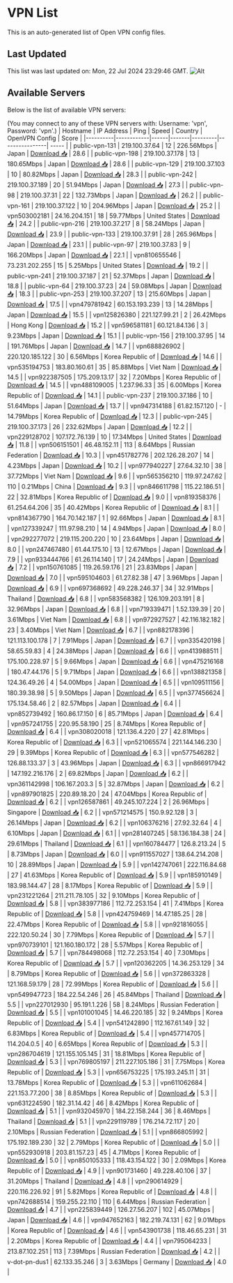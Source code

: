 # VPN List

This is an auto-generated list of Open VPN config files.

## Last Updated

This list was last updated on: Mon, 22 Jul 2024 23:29:46 GMT.
![Alt](https://repobeats.axiom.co/api/embed/186b98318ef1479477931607c1ad7d823f12451f.svg "Repobeats analytics image")

## Available Servers

Below is the list of available VPN servers:

(You may connect to any of these VPN servers with: Username: 'vpn', Password: 'vpn'.)
| Hostname | IP Address | Ping | Speed | Country | OpenVPN Config | Score |
|----------|------------|------|-------|---------|----------------| ----- |
| public-vpn-131 | 219.100.37.64 | 12 | 226.56Mbps | Japan | [Download 📥](./configs/server_0_JP.ovpn) | 28.6 |
| public-vpn-198 | 219.100.37.178 | 13 | 180.65Mbps | Japan | [Download 📥](./configs/server_1_JP.ovpn) | 28.6 |
| public-vpn-129 | 219.100.37.103 | 10 | 80.82Mbps | Japan | [Download 📥](./configs/server_2_JP.ovpn) | 28.3 |
| public-vpn-242 | 219.100.37.189 | 20 | 51.94Mbps | Japan | [Download 📥](./configs/server_3_JP.ovpn) | 27.3 |
| public-vpn-98 | 219.100.37.31 | 22 | 132.73Mbps | Japan | [Download 📥](./configs/server_4_JP.ovpn) | 26.2 |
| public-vpn-161 | 219.100.37.122 | 10 | 204.96Mbps | Japan | [Download 📥](./configs/server_5_JP.ovpn) | 25.2 |
| vpn503002181 | 24.16.204.151 | 18 | 59.77Mbps | United States | [Download 📥](./configs/server_6_US.ovpn) | 24.2 |
| public-vpn-216 | 219.100.37.217 | 8 | 58.24Mbps | Japan | [Download 📥](./configs/server_7_JP.ovpn) | 23.9 |
| public-vpn-133 | 219.100.37.91 | 28 | 265.96Mbps | Japan | [Download 📥](./configs/server_8_JP.ovpn) | 23.1 |
| public-vpn-97 | 219.100.37.83 | 9 | 166.20Mbps | Japan | [Download 📥](./configs/server_9_JP.ovpn) | 22.1 |
| vpn810655546 | 73.231.202.255 | 15 | 5.25Mbps | United States | [Download 📥](./configs/server_10_US.ovpn) | 19.2 |
| public-vpn-241 | 219.100.37.187 | 21 | 52.37Mbps | Japan | [Download 📥](./configs/server_11_JP.ovpn) | 18.8 |
| public-vpn-64 | 219.100.37.23 | 24 | 59.08Mbps | Japan | [Download 📥](./configs/server_12_JP.ovpn) | 18.3 |
| public-vpn-253 | 219.100.37.207 | 13 | 215.60Mbps | Japan | [Download 📥](./configs/server_13_JP.ovpn) | 17.5 |
| vpn479781942 | 60.153.193.239 | 13 | 14.28Mbps | Japan | [Download 📥](./configs/server_14_JP.ovpn) | 15.5 |
| vpn125826380 | 221.127.99.21 | 2 | 26.42Mbps | Hong Kong | [Download 📥](./configs/server_15_HK.ovpn) | 15.2 |
| vpn596581181 | 60.121.84.136 | 3 | 9.23Mbps | Japan | [Download 📥](./configs/server_16_JP.ovpn) | 15.1 |
| public-vpn-156 | 219.100.37.95 | 14 | 191.76Mbps | Japan | [Download 📥](./configs/server_17_JP.ovpn) | 14.7 |
| vpn688826902 | 220.120.185.122 | 30 | 6.56Mbps | Korea Republic of | [Download 📥](./configs/server_18_KR.ovpn) | 14.6 |
| vpn535194753 | 183.80.160.61 | 35 | 85.88Mbps | Viet Nam | [Download 📥](./configs/server_19_VN.ovpn) | 14.5 |
| vpn922387505 | 175.209.13.17 | 32 | 7.20Mbps | Korea Republic of | [Download 📥](./configs/server_20_KR.ovpn) | 14.5 |
| vpn488109005 | 1.237.96.33 | 35 | 6.00Mbps | Korea Republic of | [Download 📥](./configs/server_21_KR.ovpn) | 14.1 |
| public-vpn-237 | 219.100.37.186 | 10 | 51.64Mbps | Japan | [Download 📥](./configs/server_22_JP.ovpn) | 13.7 |
| vpn947314188 | 61.82.157.120 | - | 14.79Mbps | Korea Republic of | [Download 📥](./configs/server_23_KR.ovpn) | 12.3 |
| public-vpn-245 | 219.100.37.173 | 26 | 232.62Mbps | Japan | [Download 📥](./configs/server_24_JP.ovpn) | 12.2 |
| vpn229128702 | 107.172.76.139 | 10 | 17.34Mbps | United States | [Download 📥](./configs/server_25_US.ovpn) | 11.8 |
| vpn506151501 | 46.48.152.11 | 113 | 8.64Mbps | Russian Federation | [Download 📥](./configs/server_26_RU.ovpn) | 10.3 |
| vpn451782776 | 202.126.28.207 | 14 | 4.23Mbps | Japan | [Download 📥](./configs/server_27_JP.ovpn) | 10.2 |
| vpn977940227 | 27.64.32.10 | 38 | 37.72Mbps | Viet Nam | [Download 📥](./configs/server_28_VN.ovpn) | 9.6 |
| vpn565356210 | 119.97.247.62 | 110 | 0.21Mbps | China | [Download 📥](./configs/server_29_CN.ovpn) | 9.3 |
| vpn846611798 | 115.22.186.51 | 22 | 32.81Mbps | Korea Republic of | [Download 📥](./configs/server_30_KR.ovpn) | 9.0 |
| vpn819358376 | 61.254.64.206 | 35 | 40.42Mbps | Korea Republic of | [Download 📥](./configs/server_31_KR.ovpn) | 8.1 |
| vpn814367790 | 164.70.142.187 | 1 | 92.66Mbps | Japan | [Download 📥](./configs/server_32_JP.ovpn) | 8.1 |
| vpn127339247 | 111.97.98.210 | 14 | 4.94Mbps | Japan | [Download 📥](./configs/server_33_JP.ovpn) | 8.0 |
| vpn292277072 | 219.115.200.220 | 10 | 23.64Mbps | Japan | [Download 📥](./configs/server_34_JP.ovpn) | 8.0 |
| vpn247467480 | 61.44.175.10 | 13 | 12.67Mbps | Japan | [Download 📥](./configs/server_35_JP.ovpn) | 7.9 |
| vpn933444766 | 61.26.114.140 | 17 | 24.24Mbps | Japan | [Download 📥](./configs/server_36_JP.ovpn) | 7.2 |
| vpn150761085 | 119.26.59.176 | 21 | 23.83Mbps | Japan | [Download 📥](./configs/server_37_JP.ovpn) | 7.0 |
| vpn595104603 | 61.27.82.38 | 47 | 3.96Mbps | Japan | [Download 📥](./configs/server_38_JP.ovpn) | 6.9 |
| vpn697368692 | 49.228.246.37 | 34 | 32.91Mbps | Thailand | [Download 📥](./configs/server_39_TH.ovpn) | 6.8 |
| vpn583568382 | 126.109.203.191 | 8 | 32.96Mbps | Japan | [Download 📥](./configs/server_40_JP.ovpn) | 6.8 |
| vpn719339471 | 1.52.139.39 | 20 | 3.61Mbps | Viet Nam | [Download 📥](./configs/server_41_VN.ovpn) | 6.8 |
| vpn972927527 | 42.116.182.182 | 23 | 3.40Mbps | Viet Nam | [Download 📥](./configs/server_42_VN.ovpn) | 6.7 |
| vpn882178396 | 121.113.100.178 | 7 | 7.91Mbps | Japan | [Download 📥](./configs/server_43_JP.ovpn) | 6.7 |
| vpn335420198 | 58.65.59.83 | 4 | 24.38Mbps | Japan | [Download 📥](./configs/server_44_JP.ovpn) | 6.6 |
| vpn413988511 | 175.100.228.97 | 5 | 9.66Mbps | Japan | [Download 📥](./configs/server_45_JP.ovpn) | 6.6 |
| vpn475216168 | 180.47.44.176 | 5 | 9.71Mbps | Japan | [Download 📥](./configs/server_46_JP.ovpn) | 6.6 |
| vpn138821358 | 124.36.49.26 | 4 | 54.00Mbps | Japan | [Download 📥](./configs/server_47_JP.ovpn) | 6.5 |
| vpn109511156 | 180.39.38.98 | 5 | 9.50Mbps | Japan | [Download 📥](./configs/server_48_JP.ovpn) | 6.5 |
| vpn377456624 | 175.134.58.46 | 2 | 82.57Mbps | Japan | [Download 📥](./configs/server_49_JP.ovpn) | 6.4 |
| vpn852739492 | 160.86.17.150 | 6 | 85.71Mbps | Japan | [Download 📥](./configs/server_50_JP.ovpn) | 6.4 |
| vpn957241755 | 220.95.58.190 | 25 | 8.74Mbps | Korea Republic of | [Download 📥](./configs/server_51_KR.ovpn) | 6.4 |
| vpn308020018 | 121.136.4.220 | 27 | 42.81Mbps | Korea Republic of | [Download 📥](./configs/server_52_KR.ovpn) | 6.3 |
| vpn521065574 | 221.144.146.230 | 29 | 9.39Mbps | Korea Republic of | [Download 📥](./configs/server_53_KR.ovpn) | 6.3 |
| vpn577546282 | 126.88.133.37 | 3 | 43.96Mbps | Japan | [Download 📥](./configs/server_54_JP.ovpn) | 6.3 |
| vpn866917942 | 147.192.216.176 | 2 | 69.82Mbps | Japan | [Download 📥](./configs/server_55_JP.ovpn) | 6.2 |
| vpn361142998 | 106.167.203.3 | 5 | 32.87Mbps | Japan | [Download 📥](./configs/server_56_JP.ovpn) | 6.2 |
| vpn897901825 | 220.89.18.20 | 24 | 47.04Mbps | Korea Republic of | [Download 📥](./configs/server_57_KR.ovpn) | 6.2 |
| vpn126587861 | 49.245.107.224 | 2 | 26.96Mbps | Singapore | [Download 📥](./configs/server_58_SG.ovpn) | 6.2 |
| vpn571214575 | 150.9.92.128 | 3 | 26.14Mbps | Japan | [Download 📥](./configs/server_59_JP.ovpn) | 6.2 |
| vpn106376216 | 27.92.32.64 | 4 | 6.10Mbps | Japan | [Download 📥](./configs/server_60_JP.ovpn) | 6.1 |
| vpn281407245 | 58.136.184.38 | 24 | 29.61Mbps | Thailand | [Download 📥](./configs/server_61_TH.ovpn) | 6.1 |
| vpn160784477 | 126.8.213.24 | 5 | 8.73Mbps | Japan | [Download 📥](./configs/server_62_JP.ovpn) | 6.0 |
| vpn911557027 | 138.64.214.208 | 10 | 28.89Mbps | Japan | [Download 📥](./configs/server_63_JP.ovpn) | 5.9 |
| vpn142747061 | 222.116.84.68 | 27 | 41.63Mbps | Korea Republic of | [Download 📥](./configs/server_64_KR.ovpn) | 5.9 |
| vpn185910149 | 183.98.144.47 | 28 | 8.17Mbps | Korea Republic of | [Download 📥](./configs/server_65_KR.ovpn) | 5.9 |
| vpn231221264 | 211.211.78.105 | 32 | 9.10Mbps | Korea Republic of | [Download 📥](./configs/server_66_KR.ovpn) | 5.8 |
| vpn383977186 | 112.72.253.154 | 41 | 7.41Mbps | Korea Republic of | [Download 📥](./configs/server_67_KR.ovpn) | 5.8 |
| vpn424759469 | 14.47.185.25 | 28 | 22.47Mbps | Korea Republic of | [Download 📥](./configs/server_68_KR.ovpn) | 5.8 |
| vpn921816055 | 222.120.50.24 | 30 | 7.79Mbps | Korea Republic of | [Download 📥](./configs/server_69_KR.ovpn) | 5.7 |
| vpn970739101 | 121.160.180.172 | 28 | 5.57Mbps | Korea Republic of | [Download 📥](./configs/server_70_KR.ovpn) | 5.7 |
| vpn784498068 | 112.72.253.154 | 40 | 7.30Mbps | Korea Republic of | [Download 📥](./configs/server_71_KR.ovpn) | 5.7 |
| vpn120362205 | 14.36.253.129 | 34 | 8.79Mbps | Korea Republic of | [Download 📥](./configs/server_72_KR.ovpn) | 5.6 |
| vpn372863328 | 121.168.59.179 | 28 | 72.99Mbps | Korea Republic of | [Download 📥](./configs/server_73_KR.ovpn) | 5.6 |
| vpn549947723 | 184.22.54.246 | 26 | 45.84Mbps | Thailand | [Download 📥](./configs/server_74_TH.ovpn) | 5.5 |
| vpn227012930 | 95.191.1.226 | 58 | 8.24Mbps | Russian Federation | [Download 📥](./configs/server_75_RU.ovpn) | 5.5 |
| vpn101001045 | 14.46.220.185 | 32 | 9.24Mbps | Korea Republic of | [Download 📥](./configs/server_76_KR.ovpn) | 5.4 |
| vpn541242890 | 112.167.61.149 | 32 | 6.83Mbps | Korea Republic of | [Download 📥](./configs/server_77_KR.ovpn) | 5.4 |
| vpn457714705 | 114.204.0.5 | 40 | 6.65Mbps | Korea Republic of | [Download 📥](./configs/server_78_KR.ovpn) | 5.3 |
| vpn286704619 | 121.155.105.145 | 31 | 18.81Mbps | Korea Republic of | [Download 📥](./configs/server_79_KR.ovpn) | 5.3 |
| vpn769805197 | 211.227.105.186 | 31 | 7.75Mbps | Korea Republic of | [Download 📥](./configs/server_80_KR.ovpn) | 5.3 |
| vpn656753225 | 175.193.245.11 | 31 | 13.78Mbps | Korea Republic of | [Download 📥](./configs/server_81_KR.ovpn) | 5.3 |
| vpn611062684 | 221.153.77.200 | 38 | 8.85Mbps | Korea Republic of | [Download 📥](./configs/server_82_KR.ovpn) | 5.3 |
| vpn631224590 | 182.31.14.42 | 46 | 8.42Mbps | Korea Republic of | [Download 📥](./configs/server_83_KR.ovpn) | 5.1 |
| vpn932045970 | 184.22.158.244 | 36 | 8.46Mbps | Thailand | [Download 📥](./configs/server_84_TH.ovpn) | 5.1 |
| vpn229119789 | 176.214.72.117 | 20 | 2.10Mbps | Russian Federation | [Download 📥](./configs/server_85_RU.ovpn) | 5.1 |
| vpn866805992 | 175.192.189.230 | 32 | 2.79Mbps | Korea Republic of | [Download 📥](./configs/server_86_KR.ovpn) | 5.0 |
| vpn552930918 | 203.81.157.23 | 45 | 4.71Mbps | Korea Republic of | [Download 📥](./configs/server_87_KR.ovpn) | 5.0 |
| vpn850105333 | 118.43.154.122 | 30 | 2.09Mbps | Korea Republic of | [Download 📥](./configs/server_88_KR.ovpn) | 4.9 |
| vpn901731460 | 49.228.40.106 | 37 | 31.20Mbps | Thailand | [Download 📥](./configs/server_89_TH.ovpn) | 4.8 |
| vpn290614929 | 220.116.226.92 | 91 | 5.82Mbps | Korea Republic of | [Download 📥](./configs/server_90_KR.ovpn) | 4.8 |
| vpn742688514 | 159.255.22.110 | 110 | 6.44Mbps | Russian Federation | [Download 📥](./configs/server_91_RU.ovpn) | 4.7 |
| vpn225839449 | 126.27.56.207 | 102 | 45.07Mbps | Japan | [Download 📥](./configs/server_92_JP.ovpn) | 4.6 |
| vpn947652163 | 182.219.74.131 | 62 | 9.01Mbps | Korea Republic of | [Download 📥](./configs/server_93_KR.ovpn) | 4.6 |
| vpn543901738 | 118.46.65.231 | 31 | 2.20Mbps | Korea Republic of | [Download 📥](./configs/server_94_KR.ovpn) | 4.4 |
| vpn795064233 | 213.87.102.251 | 113 | 7.39Mbps | Russian Federation | [Download 📥](./configs/server_95_RU.ovpn) | 4.2 |
| v-dot-pn-dus1 | 62.133.35.246 | 3 | 3.63Mbps | Germany | [Download 📥](./configs/server_96_DE.ovpn) | 4.0 |
